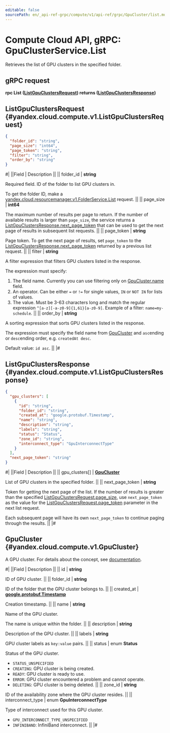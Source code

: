 ```yaml
---
editable: false
sourcePath: en/_api-ref-grpc/compute/v1/api-ref/grpc/GpuCluster/list.md
---
```


# Compute Cloud API, gRPC: GpuClusterService.List

Retrieves the list of GPU clusters in the specified folder.

## gRPC request

**rpc List ([ListGpuClustersRequest](#yandex.cloud.compute.v1.ListGpuClustersRequest)) returns ([ListGpuClustersResponse](#yandex.cloud.compute.v1.ListGpuClustersResponse))**

## ListGpuClustersRequest {#yandex.cloud.compute.v1.ListGpuClustersRequest}

```json
{
  "folder_id": "string",
  "page_size": "int64",
  "page_token": "string",
  "filter": "string",
  "order_by": "string"
}
```

#|
||Field | Description ||
|| folder_id | **string**

Required field. ID of the folder to list GPU clusters in.

To get the folder ID, make a [yandex.cloud.resourcemanager.v1.FolderService.List](/docs/resource-manager/api-ref/grpc/Folder/list#List) request. ||
|| page_size | **int64**

The maximum number of results per page to return. If the number of available
results is larger than `page_size`, the service returns a [ListGpuClustersResponse.next_page_token](#yandex.cloud.compute.v1.ListGpuClustersResponse)
that can be used to get the next page of results in subsequent list requests. ||
|| page_token | **string**

Page token. To get the next page of results, set `page_token` to the
[ListGpuClustersResponse.next_page_token](#yandex.cloud.compute.v1.ListGpuClustersResponse) returned by a previous list request. ||
|| filter | **string**

A filter expression that filters GPU clusters listed in the response.

The expression must specify:
1. The field name. Currently you can use filtering only on [GpuCluster.name](#yandex.cloud.compute.v1.GpuCluster) field.
2. An operator. Can be either `=` or `!=` for single values, `IN` or `NOT IN` for lists of values.
3. The value. Must be 3-63 characters long and match the regular expression `^[a-z][-a-z0-9]{1,61}[a-z0-9]`.
Example of a filter: `name=my-schedule`. ||
|| order_by | **string**

A sorting expression that sorts GPU clusters listed in the response.

The expression must specify the field name from [GpuCluster](#yandex.cloud.compute.v1.GpuCluster) and `asc`ending or `desc`ending order,
e.g. `createdAt desc`.

Default value: `id asc`. ||
|#

## ListGpuClustersResponse {#yandex.cloud.compute.v1.ListGpuClustersResponse}

```json
{
  "gpu_clusters": [
    {
      "id": "string",
      "folder_id": "string",
      "created_at": "google.protobuf.Timestamp",
      "name": "string",
      "description": "string",
      "labels": "string",
      "status": "Status",
      "zone_id": "string",
      "interconnect_type": "GpuInterconnectType"
    }
  ],
  "next_page_token": "string"
}
```

#|
||Field | Description ||
|| gpu_clusters[] | **[GpuCluster](#yandex.cloud.compute.v1.GpuCluster)**

List of GPU clusters in the specified folder. ||
|| next_page_token | **string**

Token for getting the next page of the list. If the number of results is greater than
the specified [ListGpuClustersRequest.page_size](#yandex.cloud.compute.v1.ListGpuClustersRequest), use `next_page_token` as the value
for the [ListGpuClustersRequest.page_token](#yandex.cloud.compute.v1.ListGpuClustersRequest) parameter in the next list request.

Each subsequent page will have its own `next_page_token` to continue paging through the results. ||
|#

## GpuCluster {#yandex.cloud.compute.v1.GpuCluster}

A GPU cluster. For details about the concept, see [documentation](/docs/compute/concepts/gpu-cluster).

#|
||Field | Description ||
|| id | **string**

ID of GPU cluster. ||
|| folder_id | **string**

ID of the folder that the GPU cluster belongs to. ||
|| created_at | **[google.protobuf.Timestamp](https://developers.google.com/protocol-buffers/docs/reference/google.protobuf#timestamp)**

Creation timestamp. ||
|| name | **string**

Name of the GPU cluster.

The name is unique within the folder. ||
|| description | **string**

Description of the GPU cluster. ||
|| labels | **string**

GPU cluster labels as `key:value` pairs. ||
|| status | enum **Status**

Status of the GPU cluster.

- `STATUS_UNSPECIFIED`
- `CREATING`: GPU cluster is being created.
- `READY`: GPU cluster is ready to use.
- `ERROR`: GPU cluster encountered a problem and cannot operate.
- `DELETING`: GPU cluster is being deleted. ||
|| zone_id | **string**

ID of the availability zone where the GPU cluster resides. ||
|| interconnect_type | enum **GpuInterconnectType**

Type of interconnect used for this GPU cluster.

- `GPU_INTERCONNECT_TYPE_UNSPECIFIED`
- `INFINIBAND`: InfiniBand interconnect. ||
|#